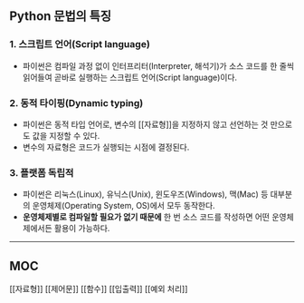 ## Python 문법의 특징
### 1. 스크립트 언어(Script language)
+ 파이썬은 컴파일 과정 없이 인터프리터(Interpreter, 해석기)가 소스 코드를 한 줄씩 읽어들여 곧바로 실행하는 스크립트 언어(Script language)이다.

### 2. 동적 타이핑(Dynamic typing)
+ 파이썬은 동적 타입 언어로, 변수의 [[자료형]]을 지정하지 않고 선언하는 것 만으로도 값을 지정할 수 있다.
+ 변수의 자료형은 코드가 실행되는 시점에 결정된다.

### 3. 플랫폼 독립적
+ 파이썬은 리눅스(Linux), 유닉스(Unix), 윈도우즈(Windows), 맥(Mac) 등 대부분의 운영체제(Operating System, OS)에서 모두 동작한다. 
+ **운영체제별로 컴파일할 필요가 없기 때문에** 한 번 소스 코드를 작성하면 어떤 운영체제에서든 활용이 가능하다.

---

## MOC
[[자료형]]
[[제어문]]
[[함수]]
[[입출력]]
[[예외 처리]]
